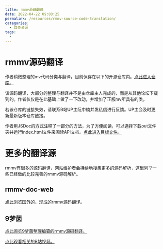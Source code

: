 ```yaml
---
title: rmmv源码翻译
date: 2022-04-22 09:00:25
permalink: /resources/rmmv-source-code-translation/
categories:
  - 自查资源
tags:
  - 
---
```




# rmmv源码翻译

作者稍微整理的mv代码分类与翻译，目前保存在以下的开源仓库内。[点此进入仓库。](https://gitee.com/HechiCollegeComputerAssociation/RPGMV_project)

该源码翻译，大部分的整理与翻译并不是由仓库主人完成的，而是从其他论坛下载到的。作者仅仅是在此基础上做了一下改动，并增加了正版mv所具有的类。

若该仓库的链接失效，请联系B站UP主阮中楠并发私信进行反馈。UP主会及时更新最新版本仓库链接。


作者用JSDoc的方式注释了一部分的方法，为了方便阅读，可以选择下载out文件夹并运行index.html文件来阅读API文档。[点此进入目标文件。](https://gitee.com/HechiCollegeComputerAssociation/RPGMV_project/blob/master/out/index.html)




# 更多的翻译源
rmmv有很多的源码翻译，网站维护者会持续地搜集更多的源码解析，这里列举一些已经做的比较完善的rmmv源码解析。

## rmmv-doc-web
[点此浏览国外的，现成的rmmv源码翻译](https://kinoar.github.io/rmmv-doc-web/globals.html)。


## 9梦菌
[点此阅览9梦菌整理编纂的rmmv源码翻译。](https://gitee.com/jiumengjun/rmmv)

[点此观看相关的B站视频。](https://www.bilibili.com/video/BV1dJ41117Tp)








